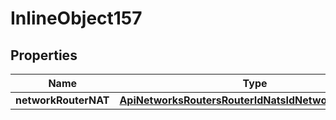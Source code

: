

# InlineObject157

## Properties

Name | Type | Description | Notes
------------ | ------------- | ------------- | -------------
**networkRouterNAT** | [**ApiNetworksRoutersRouterIdNatsIdNetworkRouterNAT**](ApiNetworksRoutersRouterIdNatsIdNetworkRouterNAT.md) |  |  [optional]



